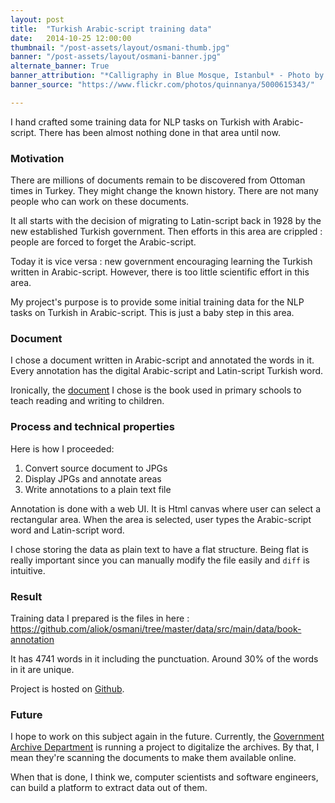 ```yaml
---
layout: post
title:  "Turkish Arabic-script training data"
date:   2014-10-25 12:00:00
thumbnail: "/post-assets/layout/osmani-thumb.jpg"
banner: "/post-assets/layout/osmani-banner.jpg"
alternate_banner: True
banner_attribution: "*Calligraphy in Blue Mosque, Istanbul* - Photo by Quinn Dombrowski"
banner_source: "https://www.flickr.com/photos/quinnanya/5000615343/"

---
```


I hand crafted some training data for NLP tasks on Turkish with Arabic-script.
There has been almost nothing done in that area until now.
<!--more-->

### Motivation

There are millions of documents remain to be discovered from Ottoman times in Turkey.
They might change the known history. There are not many people who can work on these documents.

It all starts with the decision of migrating to Latin-script back in 1928 by the new established Turkish government.
Then efforts in this area are crippled : people are forced to forget the Arabic-script.
 
Today it is vice versa : new government encouraging learning the Turkish written in Arabic-script. However, there is too little scientific
effort in this area.

My project's purpose is to provide some initial training data for the NLP tasks on Turkish in Arabic-script.
This is just a baby step in this area.

### Document

I chose a document written in Arabic-script and annotated the words in it. Every annotation has the digital Arabic-script and Latin-script Turkish
word.

Ironically, the [document](http://books.google.ch/books/about/Hakiki_kolay_elifba.html?id=Lwk1PwAACAAJ&redir_esc=y) I chose is the book used in 
primary schools to teach reading and writing to children.

### Process and technical properties
 
Here is how I proceeded:

1. Convert source document to JPGs
1. Display JPGs and annotate areas
1. Write annotations to a plain text file
 
Annotation is done with a web UI. It is Html canvas where user can select a rectangular area.
When the area is selected, user types the Arabic-script word and Latin-script word.

I chose storing the data as plain text to have a flat structure. Being flat is really important since you can manually modify the file easily 
and `diff` is intuitive.

### Result

Training data I prepared is the files in here : <https://github.com/aliok/osmani/tree/master/data/src/main/data/book-annotation>

It has 4741 words in it including the punctuation.
Around 30% of the words in it are unique.

Project is hosted on [Github](https://github.com/aliok/osmani).

### Future

I hope to work on this subject again in the future. Currently, the [Government Archive Department](http://en.devletarsivleri.gov.tr/) 
is running a project to digitalize the archives. By that, I mean they're scanning the documents to make them available online.

When that is done, I think we, computer scientists and software engineers, can build a platform to extract data out of them.